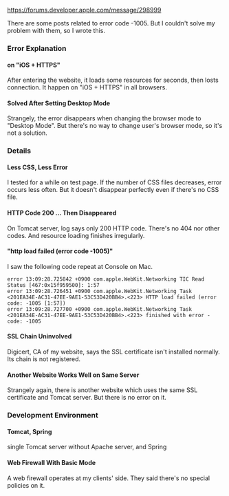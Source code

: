 https://forums.developer.apple.com/message/298999

There are some posts related to error code -1005. But I couldn't solve my problem with them, so I wrote this.



### Error Explanation

#### on "iOS + HTTPS"

After entering the website, it loads some resources for seconds, then losts connection. It happen on "iOS + HTTPS" in all browsers.

#### Solved After Setting Desktop Mode

Strangely, the error disappears when changing the browser mode to "Desktop Mode". But there's no way to change user's browser mode, so it's not a solution.



### Details

#### Less CSS, Less Error

I tested for a while on test page. If the number of CSS files decreases, error occurs less often. But it doesn't disappear perfectly even if there's no CSS file.

#### HTTP Code 200 ... Then Disappeared

On Tomcat server, log says only 200 HTTP code. There's no 404 nor other codes. And resource loading finishes irregularly.

#### "http load failed (error code -1005)"

I saw the following code repeat at Console on Mac.

```
error 13:09:28.725842 +0900 com.apple.WebKit.Networking TIC Read Status [467:0x15f959500]: 1:57
error 13:09:28.726451 +0900 com.apple.WebKit.Networking Task <201EA34E-AC31-47EE-9AE1-53C53D420BB4>.<223> HTTP load failed (error code: -1005 [1:57])
error 13:09:28.727700 +0900 com.apple.WebKit.Networking Task <201EA34E-AC31-47EE-9AE1-53C53D420BB4>.<223> finished with error - code: -1005
```

#### SSL Chain Uninvolved

Digicert, CA of my website, says the SSL certificate isn't installed normally. Its chain is not registered.

#### Another Website Works Well on Same Server

Strangely again, there is another website which uses the same SSL certificate and Tomcat server. But there is no error on it.



### Development Environment

#### Tomcat, Spring

single Tomcat server without Apache server, and Spring

#### Web Firewall With Basic Mode

A web firewall operates at my clients' side. They said there's no special policies on it.


